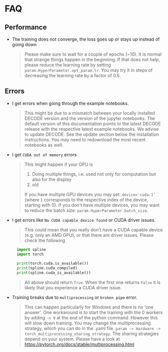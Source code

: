 # FAQ

## Performance
- The training does not converge, the loss goes up or stays up instead of going down
    > Please make sure to wait for a couple of epochs (~10). It is normal that strange things happen in the beginning. If that does not help, please reduce the learning rate by setting `param.HyperParameter.opt_param.lr`. You may try it in steps of decreasing the learning rate by a factor of 0.5.


## Errors
- I get errors when going through the example notebooks.
    > This might be due to a mismatch between your locally installed DECODE version and the version of the jupyter notebooks. The default version of this documentation points to the latest DECODE release with the respective latest example notebooks.
    We advise to update DECODE. See the update section below the installation instructions. You may need to redownload the most recent notebooks as well.

- I get `CUDA out of memory` errors
    > This might happen if your GPU is 
    > 1. Doing multiple things, i.e. used not only for computation but also for the display
    > 2. old
    > 
    > If you have multiple GPU devices you may set: `device='cuda:1'` (where `1` corresponds to the respective index of the device, starting with 0). If you don't have multiple devices, you may want to reduce the batch size: `param.HyperParameter.batch_size`.

- I get errors like `No CUDA capable device found` or CUDA driver issues.
    > This could mean that you really don't have a CUDA capable device (e.g. only an AMD GPU), or that there are
    driver issues. Please check the following
    ```python
      import spline
      import torch
      
      print(torch.cuda.is_available())
      print(spline.cuda_compiled)
      print(spline.cuda_is_available())
    ```
    > All above should return `True`. When the first one returns `False` it is likely that you experience a CUDA
    driver issue.

- Training breaks due to `multiprocessing` or `broken pipe` error.
    > This can happen particularly for Windows and there is no 'one answer'. 
    > One workaround is to start the training with the 0 workers by adding `-n 0` at the end of the python command. However this will slow down training.
    > You may change the multiprocessing strategy, which you can do in the .yaml file. `param -> Hardware -> torch_multiprocessing_sharing_strategy`. The sharing strategies depend on your
    > system. Please have a look at https://pytorch.org/docs/stable/multiprocessing.html